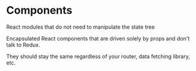 # Components

React modules that do not need to manipulate the state tree

Encapsulated React components that are driven solely by props and don't talk to Redux.

They should stay the same regardless of your router, data fetching library, etc.
